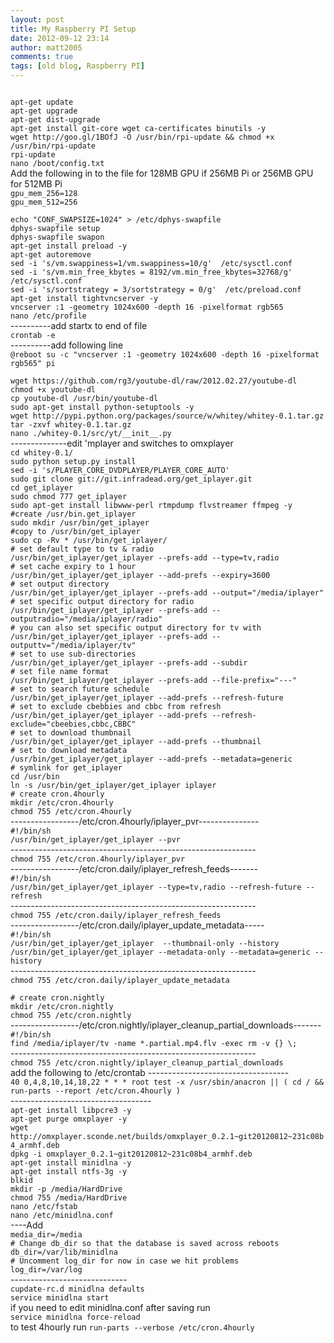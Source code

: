 ```yaml
---
layout: post
title: My Raspberry PI Setup
date: 2012-09-12 23:14
author: matt2005
comments: true
tags: [old blog, Raspberry PI]
---
```

<code>
apt-get update
apt-get upgrade
apt-get dist-upgrade
apt-get install git-core wget ca-certificates binutils -y
wget http://goo.gl/1BOfJ -O /usr/bin/rpi-update &amp;&amp; chmod +x /usr/bin/rpi-update
rpi-update 
nano /boot/config.txt
</code>
Add the following in to the file for 128MB GPU if 256MB Pi or 256MB GPU for 512MB Pi
<code>
gpu_mem_256=128
gpu_mem_512=256
</code>
<code>
echo "CONF_SWAPSIZE=1024" &gt; /etc/dphys-swapfile
dphys-swapfile setup
dphys-swapfile swapon
apt-get install preload -y
apt-get autoremove
sed -i 's/vm.swappiness=1/vm.swappiness=10/g'  /etc/sysctl.conf
sed -i 's/vm.min_free_kbytes = 8192/vm.min_free_kbytes=32768/g'  /etc/sysctl.conf
sed -i 's/sortstrategy = 3/sortstrategy = 0/g'  /etc/preload.conf
apt-get install tightvncserver -y
vncserver :1 -geometry 1024x600 -depth 16 -pixelformat rgb565
nano /etc/profile
</code>
----------add startx to end of file
<code>
crontab -e
</code>
----------add following line
<code>
@reboot su -c "vncserver :1 -geometry 1024x600 -depth 16 -pixelformat rgb565" pi
</code>
<code>
wget https://github.com/rg3/youtube-dl/raw/2012.02.27/youtube-dl
chmod +x youtube-dl
cp youtube-dl /usr/bin/youtube-dl
sudo apt-get install python-setuptools -y
wget http://pypi.python.org/packages/source/w/whitey/whitey-0.1.tar.gz
tar -zxvf whitey-0.1.tar.gz
nano ./whitey-0.1/src/yt/__init__.py
</code>
--------------edit 'mplayer and switches to omxplayer
<code>
cd whitey-0.1/
sudo python setup.py install
sed -i 's/PLAYER_CORE_DVDPLAYER/PLAYER_CORE_AUTO'
sudo git clone git://git.infradead.org/get_iplayer.git
cd get_iplayer
sudo chmod 777 get_iplayer
sudo apt-get install libwww-perl rtmpdump flvstreamer ffmpeg -y
#create /usr/bin.get_iplayer
sudo mkdir /usr/bin/get_iplayer
#copy to /usr/bin/get_iplayer
sudo cp -Rv * /usr/bin/get_iplayer/
# set default type to tv &amp; radio
/usr/bin/get_iplayer/get_iplayer --prefs-add --type=tv,radio
# set cache expiry to 1 hour
/usr/bin/get_iplayer/get_iplayer --add-prefs --expiry=3600
# set output directory
/usr/bin/get_iplayer/get_iplayer --prefs-add --output="/media/iplayer"
# set specific output directory for radio
/usr/bin/get_iplayer/get_iplayer --prefs-add --outputradio="/media/iplayer/radio"
# you can also set specific output directory for tv with
/usr/bin/get_iplayer/get_iplayer --prefs-add --outputtv="/media/iplayer/tv"
# set to use sub-directories
/usr/bin/get_iplayer/get_iplayer --prefs-add --subdir
# set file name format
/usr/bin/get_iplayer/get_iplayer --prefs-add --file-prefix="---"
# set to search future schedule
/usr/bin/get_iplayer/get_iplayer --add-prefs --refresh-future
# set to exclude cbebbies and cbbc from refresh
/usr/bin/get_iplayer/get_iplayer --add-prefs --refresh-exclude="cbeebies,cbbc,CBBC"
# set to download thumbnail
/usr/bin/get_iplayer/get_iplayer --add-prefs --thumbnail
# set to download metadata
/usr/bin/get_iplayer/get_iplayer --add-prefs --metadata=generic
# symlink for get_iplayer
cd /usr/bin
ln -s /usr/bin/get_iplayer/get_iplayer iplayer
# create cron.4hourly
mkdir /etc/cron.4hourly
chmod 755 /etc/cron.4hourly
</code>
-----------------/etc/cron.4hourly/iplayer_pvr---------------
<code>
#!/bin/sh
/usr/bin/get_iplayer/get_iplayer --pvr
</code>
-------------------------------------------------------------
<code>
chmod 755 /etc/cron.4hourly/iplayer_pvr
</code>
-----------------/etc/cron.daily/iplayer_refresh_feeds-------
<code>
#!/bin/sh
/usr/bin/get_iplayer/get_iplayer --type=tv,radio --refresh-future --refresh
</code>
-------------------------------------------------------------
<code>
chmod 755 /etc/cron.daily/iplayer_refresh_feeds
</code>
-----------------/etc/cron.daily/iplayer_update_metadata-----
<code>
#!/bin/sh
/usr/bin/get_iplayer/get_iplayer  --thumbnail-only --history
/usr/bin/get_iplayer/get_iplayer --metadata-only --metadata=generic --history
</code>
-------------------------------------------------------------
<code>
chmod 755 /etc/cron.daily/iplayer_update_metadata
</code>
<code>
# create cron.nightly
mkdir /etc/cron.nightly
chmod 755 /etc/cron.nightly
</code>
-----------------/etc/cron.nightly/iplayer_cleanup_partial_downloads-------
<code>
#!/bin/sh
find /media/iplayer/tv -name *.partial.mp4.flv -exec rm -v {} \;
</code>
-------------------------------------------------------------
<code>
chmod 755 /etc/cron.nightly/iplayer_cleanup_partial_downloads
</code>
add the following to /etc/crontab
-----------------------------------
<code>
40 0,4,8,10,14,18,22 * * * root test -x /usr/sbin/anacron || ( cd / &amp;&amp; run-parts --report /etc/cron.4hourly )
</code>
-----------------------------------
<code>
apt-get install libpcre3 -y
apt-get purge omxplayer -y
wget http://omxplayer.sconde.net/builds/omxplayer_0.2.1~git20120812~231c08b4_armhf.deb
dpkg -i omxplayer_0.2.1~git20120812~231c08b4_armhf.deb
apt-get install minidlna -y
apt-get install ntfs-3g -y
blkid
mkdir -p /media/HardDrive
chmod 755 /media/HardDrive
nano /etc/fstab
nano /etc/minidlna.conf
</code>
----Add
<code>
media_dir=/media
# Change db_dir so that the database is saved across reboots
db_dir=/var/lib/minidlna
# Uncomment log_dir for now in case we hit problems
log_dir=/var/log
</code>
-----------------------------
<code>
cupdate-rc.d minidlna defaults
service minidlna start
</code>
if you need to edit minidlna.conf after saving run
<code>
service minidlna force-reload
</code>
to test 4hourly run
<code>run-parts --verbose /etc/cron.4hourly</code>
